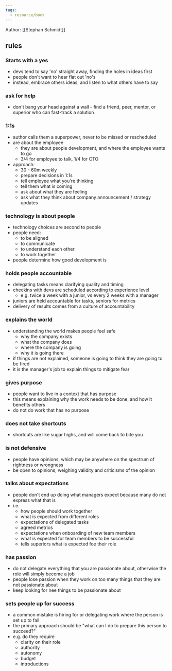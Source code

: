 ```yaml
---
tags:
  - resource/book
---
```

Author: [[Stephan Schmidt]]

## rules
### Starts with a yes

- devs tend to say 'no' straight away, finding the holes in ideas first
- people don't want to hear flat out 'no's
- instead, embrace others ideas, and listen to what others have to say

### ask for help

- don't bang your head against a wall - find a friend, peer, mentor, or superior who can fast-track a solution

### 1:1s

- author calls them a superpower, never to be missed or rescheduled
- are about the employee
	- they are about people development, and where the employee wants to go
	- 3/4 for employee to talk, 1/4 for CTO
- approach:
	- 30 - 60m weekly
	- prepare decisions in 1:1s
	- tell employee what you're thinking
	- tell them what is coming
	- ask about what they are feeling
	- ask what they think about company announcement / strategy updates

### technology is about people

- technology choices are second to people
- people need:
	- to be aligned
	- to communicate
	- to understand each other
	- to work together
- people determine how good development is

### holds people accountable

- delegating tasks means clarifying quality and timing
- checkins with devs are scheduled according to experience level
	- e.g. twice a week with a junior, vs every 2 weeks with a manager
- juniors are held accountable for tasks, seniors for metrics
- delivery of results comes from a culture of accountability

### explains the world

- understanding the world makes people feel safe
	- why the company exists
	- what the company does 
	- where the company is going
	- why it is going there
- if things are not explained, someone is going to think they are going to be fired
- it is the manager's job to explain things to mitigate fear

### gives purpose

- people want to live in a context that has purpose
- this means explaining why the work needs to be done, and how it benefits others
- do not do work that has no purpose

### does not take shortcuts

- shortcuts are like sugar highs, and will come back to bite you

### is not defensive

- people have opinions, which may be anywhere on the spectrum of rightness or wrongness
- be open to opinions, weighing validity and criticisms of the opinion

### talks about expectations

- people don't end up doing what managers expect because many do not express what that is
- i.e.
	- how people should work together
	- what is expected from different roles
	- expectations of delegated tasks
	- agreed metrics
	- expectations when onboarding of new team members
	- what is expected for team members to be successful
	- tells superiors what is expected foe their role

### has passion

- do not delegate everything that you are passionate about, otherwise the role will simply become a job
- people lose passion when they work on too many things that they are not passionate about
- keep looking for nee things to be passionate about

### sets people up for success

- a common mistake is hiring for or delegating work where the person is set up to fail
- the primary approach should be "what can I do to prepare this person to succeed?"
- e.g. do they require
	- clarity on their role
	- authority
	- autonomy
	- budget
	- introductions